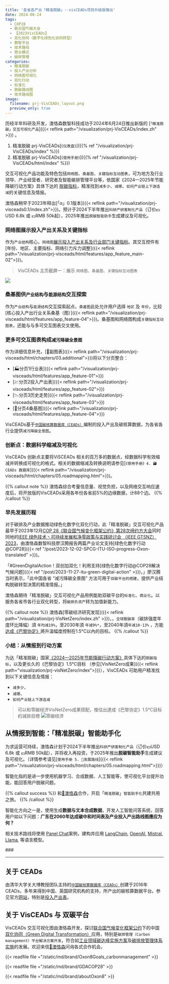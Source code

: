 ```yaml
---
title: '各省各产业「精准脱碳」--visCEADs项目升级版推出'
date: 2024-06-24
tags:
  - COP28
  - 联合国气候大会
  - 【2023VisCEADs】
  - 双化协同（数字化绿色化协同转型）
  - 数智平台
  - 技术路线
  - 商业模式
  - 碳排管理
categories:
  - 精准脱碳
  - 投入产出分析
  - 网络图可视化
  - 双化行动
  - 标准化
  - 脱碳路线图
  - 技术路线图
image:
  filename: prj-VisCEADs_layout.png
  preview_only: true
---
```


历经半年科研及开发，澳恪森数智科技成功于2024年6月24日推出新版的  [``「精准脱碳」交互可视化产品``]({{< reflink path="/visualization/prj-VisCEADs/index.zh" >}}) 。

1. 精准脱碳 prj-VisCEADs[``《仪表盘》``]({{% ref "/visualization/prj-VisCEADs/index" %}}) 
2. 精准脱碳 prj-VisCEADs[``《使用手册》``]({{% ref "/visualization/prj-VisCEADs/html/index" %}})

交互可视化产品功能及特色包括``网络图``、``桑基图``、``关键指标互动图表``，可为地方及行业领导、产业经营者、研究者及智能碳排管理平台等，依国家《2024—2025年节能降碳行动方案》具体下达的 [脱碳指标](https://www.gov.cn/zhengce/202405/content_6954583.htm)，精准找到``减多少``、``减哪``、``如何产业链上下游连减``的关键信息及情报。

澳恪森稍早于2023年释出[「α」0.1版本]({{< reflink path="/visualization/prj-visceads0.1/index.zh">}})。预计于2024下半年推出``科研产研客制化产品``（订价💵USD 6.8k 或 💴RMB 50k起），2025年推出``脱碳智能助手``生成建议及可视化。

<!--more-->
###  网络图展示投入产出关系及关键指标

作为``产业结构``核心，``网络图``[展示投入产出关系及行业部门关键指标](https://oxon8.netlify.app/visualization/prj-visceads/html/chapters/02.main)。其交互控件有[年份、地区、主要指标、网络引力斥力调整]({{< reflink path="/visualization/prj-visceads/html/features/app_feature_main-02">}})。


> VisCEADs 主页截屏一：展示 ``网络图``、``桑基图``、``关键指标互动图表``

![](prj-VisCEADs_layout.png)
###  桑基图供``产业结构``与``能源结构``交互探索

作为``产业结构``与``能源结构``交互探索起点，``桑基图``此处允许用户选择 `地区` 及 `年份`，比较[核心投入产出行业关系桑基（图）]({{< reflink path="/visualization/prj-visceads/html/features/app_feature-04">}})。桑基图和网络图构成``关键指标互动图表``，还能与与多可交互图表交叉使用。

### 更多可交互图表构成``减污降碳全景图``

作为详细信息补充，[📅副图表]({{< reflink path="/visualization/prj-visceads/html/chapters/03.additional">}})将以下分页整合：
- [🏭分页1行业表]({{< reflink path="/visualization/prj-visceads/html/features/app_feature-01">}})
- [💹分页2投入产出表]({{< reflink path="/visualization/prj-visceads/html/features/app_feature-02">}})
- [📉分页3历史走势]({{< reflink path="/visualization/prj-visceads/html/features/app_feature-03">}})
- [🔀分页4桑基图]({{< reflink path="/visualization/prj-visceads/html/features/app_feature-04">}})

VisCEADs基于[``中国碳核算数据库（CEADs）``](https://www.ceads.net.cn/)编制的投入产出及碳核算数据，为各省各行业提供``减污降碳全景图``。

### 创新点：数据科学缩减及可视化

VisCEADs 创新点主要将ViSCEADs 相关的百万多的数据点，经数据科学有效缩减并转换成可视化的格式。相关的数据缩减及转换说明请参见[``《使用手册》4. 🗃️CEADs 数据库``]({{< reflink path="/visualization/prj-visceads/html/chapters/05.roadmapping.html">}})。

{{% callout note %}}
澳恪森综合考量信息量、视觉负担，以及网络交互响应速度后，将开放版的VisCEADs采用各年份各省前5%的边缘数据，计88个边。
{{% /callout %}}
### 早先发展历程

对于碳排及产业数据推动绿色化数字化双化行动，此「精准脱碳」交互可视化产品最早于2023年12月[COP 28《联合国气候变化框架公约》第28次缔约方大会](https://www.mee.gov.cn/xxgk/hjyw/202311/t20231101_1044710.shtml)同时同地的[IEEE 绿色技术丶可持续发展和净零政策与实践研讨会 （IEEE GTSNZ） 2023](https://gtsnz.org/)，由澳恪森数智科技廖汉腾报告两篇产业论文支持[绿色化数字行动@COP28]({{< ref "/post/2023-12-02-SPCG-ITU-ISO-progress-Oxon-translated" >}})。

「#GreenDigitalAction！双创加双化！利用支持[绿色化数字行动@COP28解决气候问题]({{< ref "/post/2023-11-27-itu-green-digital-action" >}})，」廖汉腾当时表示，「此中国各省 “减污降碳全景图” 方法可用于``双碳平台的搭建``，提供产业结构脱碳转型决策的精准情报。」

澳恪森期待「精准脱碳」交互可视化产品用例能助双碳平台的``标准化``、``商业化``。以服务各省市各行业双化转型，将``碳排负资产``转为加值新能力。

{{% callout note %}}
澳恪森[零碳经济研究发现]({{< reflink path="/visualization/prj-VisNetZero/index.zh" >}})，，``全球脫碳率``（碳排强度年度环比降幅）須 ``年均减19%``，至2030年須 ``年减9%*``，至2040年須``年减10-13%`` ，方能[达成《巴黎协定》](https://www.unep.org/interactives/emissions-gap-report/2023/zh/)將升溫幅度控制在1.5°C以內的目标。
{{% /callout %}}

### 小结：从情报到行动方案

为达「精准脱碳」国家[《2024—2025年节能降碳行动方案》](https://www.gov.cn/zhengce/202405/content_6954583.htm)具体下达的``脱碳指标``，以及更长久的《巴黎协定》1.5℃目标 （参见[VisNetZero成果]({{< reflink path="visualization/prj-visNetZero/index">}})），VisCEADs 可助用户精准找到以下关键信息及情报：
* ``减多少``、
* ``减哪``、
* ``如何产业链上下游连减``

> 可以和零碳经济VisNetZero成果搭配，推估出達成《巴黎协定》1.5℃目标的減排目標 
![零碳经济](prj-visNetZero.jpeg)

## 从情报到智能：「精准脱碳」智能助手化

为求运营可持续，澳恪森计划于2024下半年推出``科研产研客制化产品``（订价💵USD 6.8k 或 💴RMB 50k起），并将收入再投资，于2025年推出**脱碳智能助手**生成建议及可视化。（详情参考请见[``使用手册 5. 🧭发展路线``]({{< reflink path="/visualization/prj-visceads/html/chapters/05.roadmapping.html">}})）

智能化指的是进一步使用机器学习、合成数据、人工智能等，使可视化平台提升功能，能回答用户脱碳问题。

{{% callout success %}}
和[📧澳恪森](mailto:h.liao%40ieee.org?subject=%E5%AE%A2%E5%88%B6%E5%8C%96VisCEADs)合作，开启「``精准脱碳``」``智能助手化``共建共用之旅。
{{% /callout %}}

智能化方向之一是，使用生成**数据与文本合成数据**，开发人工智能问答系统，回答用户如以下问题：**广东在2060年达成碳中和时间表及产业投入产出路线图應应为何？** 

相关技术路线将使用 [Panel Chat](https://github.com/holoviz-topics/panel-chat-examples)案例，建构并应用 [LangChain](https://python.langchain.com/docs/get_started/introduction), [OpenAI](https://openai.com/blog/chatgpt), [Mistral](https://www.google.com/url?sa=t&amp;rct=j&amp;q=&amp;esrc=s&amp;source=web&amp;cd=&amp;ved=2ahUKEwjZtP35yvSBAxU00wIHHerUDZAQFnoECBEQAQ&amp;url=https%3A%2F%2Fdocs.mistral.ai%2F&amp;usg=AOvVaw2qpx09O_zOzSksgjBKiJY_&amp;opi=89978449), [Llama](https://ai.meta.com/llama/), 等语言模型。

\#\#\# 

-----

## 关于 CEADs

由清华大学关大博教授团队主持的[``中国碳核算数据库（CEADs）``](https://www.ceads.net.cn/)创建于2016年 CEADs，多年来得到中国、英国研究机构的支持，所产出的碳核算数据平台。参见官方[网站](https://www.ceads.net.cn/)，特别是[投入产出表](https://www.ceads.net.cn/data/input_output_tables/)。

## 关于 VisCEADs 与 双碳平台

VisCEADs 交互可视化图由澳恪森开发，探讨[联合国气候变化框架公约](https://unfccc.int/sites/default/files/convchin.pdf)下的中国[双化协同（Green Digital Transformation）](https://m.gmw.cn/2023-02/26/content_1303295710.htm)应用，特别是``碳排管理（Carbon management）平台解决方案开发``，符合如[工业领域碳达峰实施方案](https://www.gov.cn/gongbao/content/2022/content_5717004.htm)及[碳排放管理体系实施](http://bzh.scjgj.beijing.gov.cn/bzh/apifile/file/2021/20210325/f4451779-29b3-491d-ac72-cfe29b5f53b2.PDF)的发展。欢迎来信[📧澳恪森](mailto:h.liao%40ieee.org?subject=%E5%AE%A2%E5%88%B6%E5%8C%96VisCEADs)问询各式合作机会。

{{< readfile file ="/static/md/brand/Oxon8Goals_carbonmanagement" >}}

{{< readfile file ="/static/md/brand/GDACOP28" >}}

{{< readfile file ="/static/md/brand/aboutOxon8" >}}